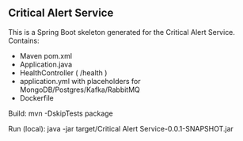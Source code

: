 Critical Alert Service
--------------------

This is a Spring Boot skeleton generated for the Critical Alert Service.
Contains:
- Maven pom.xml
- Application.java
- HealthController ( /health )
- application.yml with placeholders for MongoDB/Postgres/Kafka/RabbitMQ
- Dockerfile

Build:
  mvn -DskipTests package

Run (local):
  java -jar target/Critical Alert Service-0.0.1-SNAPSHOT.jar
